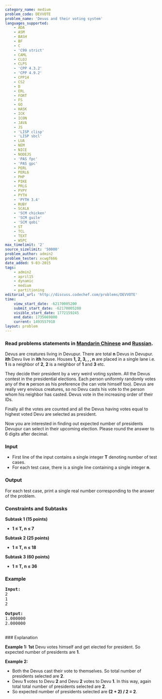 ```yaml
---
category_name: medium
problem_code: DEVVOTE
problem_name: 'Devus and their voting system'
languages_supported:
    - ADA
    - ASM
    - BASH
    - BF
    - C
    - 'C99 strict'
    - CAML
    - CLOJ
    - CLPS
    - 'CPP 4.3.2'
    - 'CPP 4.9.2'
    - CPP14
    - CS2
    - D
    - ERL
    - FORT
    - FS
    - GO
    - HASK
    - ICK
    - ICON
    - JAVA
    - JS
    - 'LISP clisp'
    - 'LISP sbcl'
    - LUA
    - NEM
    - NICE
    - NODEJS
    - 'PAS fpc'
    - 'PAS gpc'
    - PERL
    - PERL6
    - PHP
    - PIKE
    - PRLG
    - PYPY
    - PYTH
    - 'PYTH 3.4'
    - RUBY
    - SCALA
    - 'SCM chicken'
    - 'SCM guile'
    - 'SCM qobi'
    - ST
    - TCL
    - TEXT
    - WSPC
max_timelimit: '2'
source_sizelimit: '50000'
problem_author: admin2
problem_tester: xcwgf666
date_added: 9-03-2015
tags:
    - admin2
    - april15
    - dynamic
    - medium
    - partitioning
editorial_url: 'http://discuss.codechef.com/problems/DEVVOTE'
time:
    view_start_date: -62170005200
    submit_start_date: -62170005200
    visible_start_date: 1772159245
    end_date: 1735669800
    current: 1493557918
layout: problem
---
```

###  Read problems statements in [Mandarin Chinese](http://www.codechef.com/download/translated/APRIL15/mandarin/DEVVOTE.pdf) and [Russian](http://www.codechef.com/download/translated/APRIL15/russian/DEVVOTE.pdf).

Devus are creatures living in Devupur. There are total **n** Devus in Devupur. **ith** Devu live in **ith** house. Houses **1, 2, 3, , , n** are placed in a single lane i.e. **1** is a neighbor of **2**, **2** is a neighbor of **1** and **3** etc.

They decide their president by a very weird voting system. All the Devus contest in the presidential elections. Each person uniformly randomly votes any of the **n** person as his preference (he can vote himself too). Devus are really very envious creatures, so no Devu casts his vote to the person whom his neighbor has casted. Devus vote in the increasing order of their IDs.

Finally all the votes are counted and all the Devus having votes equal to highest voted Devu are selected as president.

Now you are interested in finding out expected number of presidents Devupur can select in their upcoming election. Please round the answer to 6 digits after decimal.

### Input

- First line of the input contains a single integer **T** denoting number of test cases.
- For each test case, there is a single line containing a single integer **n**.

### Output

For each test case, print a single real number corresponding to the answer of the problem.

### Constraints and Subtasks

**Subtask 1 (15 points)**

- **1 ≤ T, n ≤ 7**

**Subtask 2 (25 points)**

- **1 ≤ T, n ≤ 18**

**Subtask 3 (60 points)**

- **1 ≤ T, n ≤ 36**

### Example

<pre><b>Input:</b>
2
1
2

<b>Output:</b>
1.000000
2.000000

</pre>### Explanation
**Example 1:**
 **1st** Devu votes himself and get elected for president. So expected number of presidents are **1**.

**Example 2:**

- Both the Devus cast their vote to themselves. So total number of presidents selected are **2**.
- Devu **1** votes to Devu **2** and Devu **2** votes to Devu **1**. In this way, again total total number of presidents selected are **2**.
- So expected number of presidents selected are **(2 + 2) / 2 = 2**.
